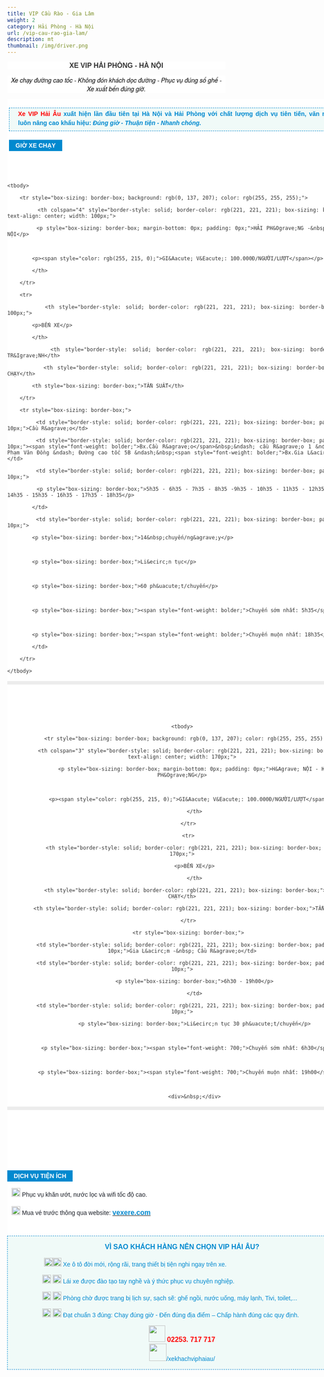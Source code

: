 ```yaml
---
title: VIP Cầu Rào - Gia Lâm
weight: 2
category: Hải Phòng - Hà Nội
url: /vip-cau-rao-gia-lam/
description: mt
thumbnail: /img/driver.png
---
```

<p style="box-sizing: border-box; color: rgb(51, 51, 51); font-family: -apple-system, BlinkMacSystemFont, &quot;avenir next&quot;, avenir, &quot;helvetica neue&quot;, helvetica, ubuntu, roboto, noto, &quot;segoe ui&quot;, arial, sans-serif; font-size: 14px; background-color: rgb(255, 255, 255); text-align: center;"><span style="font-size: 16px;"><span style="font-family: arial, helvetica, sans-serif;"><span style="font-weight: bolder;">XE VIP&nbsp;HẢI PH&Ograve;NG - H&Agrave; NỘI</span></span></span></p>



<p style="box-sizing: border-box; color: rgb(51, 51, 51); font-family: -apple-system, BlinkMacSystemFont, &quot;avenir next&quot;, avenir, &quot;helvetica neue&quot;, helvetica, ubuntu, roboto, noto, &quot;segoe ui&quot;, arial, sans-serif; font-size: 14px; background-color: rgb(255, 255, 255); text-align: center;"><span style="font-family: arial, helvetica, sans-serif;"><em style="font-family: &quot;Helvetica Neue&quot;, Helvetica, Arial, sans-serif;"><span style="color: rgb(0, 0, 0);">Xe chạy đường cao tốc - Kh&ocirc;ng đ&oacute;n kh&aacute;ch dọc đường - Phục vụ đ&uacute;ng số ghế - Xe xuất bến đ&uacute;ng giờ.</span></em></span></p>



<div class="itemContainer itemContainerLast" style="box-sizing: border-box; color: #333333; font-family: -apple-system, BlinkMacSystemFont, 'avenir next', avenir, 'helvetica neue', helvetica, ubuntu, roboto, noto, 'segoe ui', arial, sans-serif; font-size: 14px; text-align: justify; background: #ffffff; border: 0px; outline: 0px; vertical-align: baseline; margin: 0px; padding: 0px; float: left;">

<div class="catItemView groupLeading" style="box-sizing: border-box; border: 0px; outline: 0px; vertical-align: baseline; background-image: initial; background-position: initial; background-size: initial; background-repeat: initial; background-attachment: initial; background-origin: initial; background-clip: initial; margin: 0px; padding: 4px;">

<p style="box-sizing: border-box; margin-top: 16px; margin-bottom: 20px; padding: 5px 20px; border: 1px dashed #0089cf; width: 800px; background: none 0px 0px repeat scroll #f0faf8;"><span style="font-size: 14px; text-align: justify; background-color: rgb(240, 250, 248); font-family: arial, helvetica, sans-serif; color: rgb(255, 0, 0); font-weight: 700;">Xe VIP&nbsp;Hải &Acirc;u</span><span style="font-size: 14px; text-align: justify; background-color: rgb(240, 250, 248); font-family: arial, helvetica, sans-serif; color: rgb(0, 137, 207); font-weight: 700;">&nbsp;xuất&nbsp;hiện lần đầu ti&ecirc;n tại H&agrave; Nội v&agrave; Hải Ph&ograve;ng&nbsp;</span><span style="font-size: 14px; text-align: justify; background-color: rgb(240, 250, 248); color: rgb(0, 137, 207); font-family: arial, helvetica, sans-serif; font-weight: 700;">với chất lượng dịch vụ ti&ecirc;n tiến, văn minh v&agrave; lu&ocirc;n&nbsp;</span><span style="font-size: 14px; text-align: justify; font-family: Arial; outline: none; line-height: 26px; max-width: 100%; color: rgb(0, 137, 207);"><span style="font-weight: bolder; outline: none; line-height: 26px; max-width: 100%;">n&acirc;ng cao khẩu hiệu:&nbsp;<em>Đ&uacute;ng giờ - Thuận tiện - Nhanh ch&oacute;ng.</em></span></span></p>



<div style="box-sizing: border-box; font-family: arial; font-size: 16px; background: #0089cf; padding: 5px 15px; margin: 15px 0px; color: #ffffff; display: table;"><span style="font-size: 14px;"><span style="font-family: arial, helvetica, sans-serif;"><span style="font-weight: bolder;">GIỜ XE CHẠY</span></span></span></div>

</div>



<div style="box-sizing: border-box; font-family: 'Helvetica Neue', Helvetica, Arial, sans-serif;">&nbsp;</div>



<div style="box-sizing: border-box; font-family: 'Helvetica Neue', Helvetica, Arial, sans-serif;">&nbsp;

<div class="itemContainer itemContainerLast" style="color: rgb(51, 51, 51); background: rgb(255, 255, 255); box-sizing: border-box; font-family: -apple-system, BlinkMacSystemFont, &quot;avenir next&quot;, avenir, &quot;helvetica neue&quot;, helvetica, ubuntu, roboto, noto, &quot;segoe ui&quot;, arial, sans-serif; font-size: 14px; text-align: justify; border: 0px; outline: 0px; vertical-align: baseline; margin: 0px; padding: 0px; float: left;">

<table style="border-width: 4px; border-style: solid; border-color: rgb(236, 236, 236); color: rgb(41, 43, 44); box-sizing: border-box; font-family: arial; text-align: center; width: 800px;">

	<tbody>

		<tr style="box-sizing: border-box; background: rgb(0, 137, 207); color: rgb(255, 255, 255);">

			<th colspan="4" style="border-style: solid; border-color: rgb(221, 221, 221); box-sizing: border-box; text-align: center; width: 100px;">

			<p style="box-sizing: border-box; margin-bottom: 0px; padding: 0px;">HẢI PH&Ograve;NG -&nbsp;H&Agrave; NỘI</p>



			<p><span style="color: rgb(255, 215, 0);">GI&Aacute; V&Eacute;: 100.000Đ/NGƯỜI/LƯỢT</span></p>

			</th>

		</tr>

		<tr>

			<th style="border-style: solid; border-color: rgb(221, 221, 221); box-sizing: border-box; width: 100px;">

			<p>BẾN XE</p>

			</th>

			<th style="border-style: solid; border-color: rgb(221, 221, 221); box-sizing: border-box;">LỘ TR&Igrave;NH</th>

			<th style="border-style: solid; border-color: rgb(221, 221, 221); box-sizing: border-box;">GIỜ XE CHẠY</th>

			<th style="box-sizing: border-box;">TẦN SUẤT</th>

		</tr>

		<tr style="box-sizing: border-box;">

			<td style="border-style: solid; border-color: rgb(221, 221, 221); box-sizing: border-box; padding: 5px 10px;">Cầu R&agrave;o</td>

			<td style="border-style: solid; border-color: rgb(221, 221, 221); box-sizing: border-box; padding: 5px 10px;"><span style="font-weight: bolder;">Bx.Cầu R&agrave;o</span>&nbsp;&ndash; cầu R&agrave;o 1 &ndash; đường Phạm Văn Đồng &ndash; Đường cao tốc 5B &ndash;&nbsp;<span style="font-weight: bolder;">Bx.Gia L&acirc;m</span></td>

			<td style="border-style: solid; border-color: rgb(221, 221, 221); box-sizing: border-box; padding: 5px 10px;">

			<p style="box-sizing: border-box;">5h35 - 6h35 - 7h35 - 8h35 -9h35 - 10h35 - 11h35 - 12h35 - 13h35 - 14h35 - 15h35 - 16h35 - 17h35 - 18h35</p>

			</td>

			<td style="border-style: solid; border-color: rgb(221, 221, 221); box-sizing: border-box; padding: 5px 10px;">

			<p style="box-sizing: border-box;">14&nbsp;chuyến/ng&agrave;y</p>



			<p style="box-sizing: border-box;">Li&ecirc;n tục</p>



			<p style="box-sizing: border-box;">60 ph&uacute;t/chuyến</p>



			<p style="box-sizing: border-box;"><span style="font-weight: bolder;">Chuyến sớm nhất: 5h35</span></p>



			<p style="box-sizing: border-box;"><span style="font-weight: bolder;">Chuyến muộn nhất: 18h35</span></p>

			</td>

		</tr>

	</tbody>

</table>



<div style="box-sizing: border-box; font-family: &quot;Helvetica Neue&quot;, Helvetica, Arial, sans-serif;">&nbsp;</div>



<div style="box-sizing: border-box; font-family: &quot;Helvetica Neue&quot;, Helvetica, Arial, sans-serif;">&nbsp;</div>



<div style="box-sizing: border-box; font-family: &quot;Helvetica Neue&quot;, Helvetica, Arial, sans-serif;">&nbsp;</div>



<div style="box-sizing: border-box; font-family: &quot;Helvetica Neue&quot;, Helvetica, Arial, sans-serif; text-align: center;">

<table style="border-width: 4px; border-style: solid; border-color: rgb(236, 236, 236); color: rgb(41, 43, 44); box-sizing: border-box; font-family: arial; width: 800px;">

	<tbody>

		<tr style="box-sizing: border-box; background: rgb(0, 137, 207); color: rgb(255, 255, 255);">

			<th colspan="3" style="border-style: solid; border-color: rgb(221, 221, 221); box-sizing: border-box; text-align: center; width: 170px;">

			<p style="box-sizing: border-box; margin-bottom: 0px; padding: 0px;">H&Agrave; NỘI - HẢI PH&Ograve;NG</p>



			<p><span style="color: rgb(255, 215, 0);">GI&Aacute; V&Eacute;: 100.000Đ/NGƯỜI/LƯỢT</span></p>

			</th>

		</tr>

		<tr>

			<th style="border-style: solid; border-color: rgb(221, 221, 221); box-sizing: border-box; width: 170px;">

			<p>BẾN XE</p>

			</th>

			<th style="border-style: solid; border-color: rgb(221, 221, 221); box-sizing: border-box;">GIỜ XE CHẠY</th>

			<th style="border-style: solid; border-color: rgb(221, 221, 221); box-sizing: border-box;">TẦN SUẤT</th>

		</tr>

		<tr style="box-sizing: border-box;">

			<td style="border-style: solid; border-color: rgb(221, 221, 221); box-sizing: border-box; padding: 5px 10px;">Gia L&acirc;m -&nbsp; Cầu R&agrave;o</td>

			<td style="border-style: solid; border-color: rgb(221, 221, 221); box-sizing: border-box; padding: 5px 10px;">

			<p style="box-sizing: border-box;">6h30 - 19h00</p>

			</td>

			<td style="border-style: solid; border-color: rgb(221, 221, 221); box-sizing: border-box; padding: 5px 10px;">

			<p style="box-sizing: border-box;">Li&ecirc;n tục 30 ph&uacute;t/chuyến</p>



			<p style="box-sizing: border-box;"><span style="font-weight: 700;">Chuyến sớm nhất: 6h30</span></p>



			<p style="box-sizing: border-box;"><span style="font-weight: 700;">Chuyến muộn nhất: 19h00</span></p>



			<div>&nbsp;</div>

</table>

</div>

</div>

</div>



<div style="box-sizing: border-box; font-family: 'Helvetica Neue', Helvetica, Arial, sans-serif;">&nbsp;</div>



<div style="box-sizing: border-box; font-family: 'Helvetica Neue', Helvetica, Arial, sans-serif;">

<div style="box-sizing: border-box; font-family: &quot;Helvetica Neue&quot;, Helvetica, Arial, sans-serif;"><br />

&nbsp;</div>



<div style="box-sizing: border-box; font-family: &quot;Helvetica Neue&quot;, Helvetica, Arial, sans-serif; text-align: center;">&nbsp;</div>

</div>



<div style="box-sizing: border-box; font-family: 'Helvetica Neue', Helvetica, Arial, sans-serif; text-align: center;">

<div style="box-sizing: border-box; font-family: -apple-system, BlinkMacSystemFont, 'avenir next', avenir, 'helvetica neue', helvetica, ubuntu, roboto, noto, 'segoe ui', arial, sans-serif; text-align: justify;">

<div style="box-sizing: border-box; font-family: arial; font-size: 16px; background: #0089cf; padding: 5px 15px; margin: 15px 0px; color: #ffffff; display: table;"><span style="font-size: 14px;"><span style="font-family: arial, helvetica, sans-serif;"><span style="font-weight: bolder;">DỊCH VỤ TIỆN &Iacute;CH</span></span></span></div>

</div>



<p style="color: rgb(35, 31, 32); font-size: 0.875rem; box-sizing: border-box; font-family: Arial; outline: none; margin-left: 10px; margin-bottom: 0px; padding: 0px; line-height: 26px; max-width: 100%; text-align: justify;"><img alt="" src="https://encrypted-tbn0.gstatic.com/images?q=tbn:ANd9GcTRVFh_40zRWm5Hn7fyz9IUzEvifGsF4zsnQtJJbv3WPNbdiuj5" style="width: 20px; height: 20px;" />&nbsp;<span style="color: rgb(29, 33, 41); font-family: Helvetica, Arial, sans-serif; font-size: 14px; text-align: justify; background-color: rgb(255, 255, 255);">Phục vụ khăn ướt, nước lọc v&agrave; wifi tốc độ cao.</span></p>



<p style="color: rgb(35, 31, 32); font-size: 0.875rem; box-sizing: border-box; font-family: Arial; outline: none; margin-left: 10px; margin-bottom: 0px; padding: 0px; line-height: 26px; max-width: 100%; text-align: justify;"><span style="color: rgb(29, 33, 41); font-family: Helvetica, Arial, sans-serif; font-size: 14px; text-align: justify;"><img alt="" src="http://monroecountyda.com/newsite/wp-content/uploads/2018/03/arrow.png" style="width: 20px; height: 20px;" />&nbsp;</span><span style="font-size: 14px; text-align: justify; color: rgb(29, 33, 41); font-family: Helvetica, Arial, sans-serif; background-color: rgb(255, 255, 255);">Mua v&eacute; trước th&ocirc;ng qua website:&nbsp;</span><span style="color: rgb(35, 31, 32); font-family: Arial; text-align: justify; background-color: rgb(255, 255, 255); font-size: 16px;"><span style="font-family: Helvetica, Arial, sans-serif;"><span style="font-weight: bolder;"><a href="https://vexere.com/" style="background-color: transparent; box-sizing: border-box;"><span style="color: rgb(0, 137, 207);">vexere.com</span></a></span></span></span></p>



<p style="color: rgb(35, 31, 32); font-size: 0.875rem; box-sizing: border-box; font-family: Arial; outline: none; margin-left: 10px; margin-bottom: 0px; padding: 0px; line-height: 26px; max-width: 100%; text-align: justify;">&nbsp;</p>



<div style="color: rgb(51, 51, 51); font-size: 14px; text-align: center; box-sizing: border-box; font-family: arial; border: 1px dashed rgb(0, 137, 207); background: rgb(240, 250, 248);">

<p style="font-size: 16px; box-sizing: border-box;"><span style="font-family: arial, helvetica, sans-serif;"><span style="color: rgb(0, 137, 207);"><span style="font-weight: bolder;">V&Igrave; SAO KH&Aacute;CH H&Agrave;NG N&Ecirc;N CHỌN VIP HẢI &Acirc;U?</span></span></span></p>



<p style="font-size: 16px; box-sizing: border-box; text-align: left; margin-left: 80px;"><span style="font-size: 14px;"><span style="font-family: arial, helvetica, sans-serif;"><span style="color: rgb(0, 137, 207);">&nbsp;<img alt="" src="https://cdn0.iconfinder.com/data/icons/flat-security-icons/512/tick-blue.png" style="width: 20px; height: 20px;" /><img alt="" height="20" src="https://xehaiau.netlify.com/pictures/picfullsizes/2018/01/02/blue%20arrow(1).png" style="border-style: none; max-width: 100%;" width="20" />&nbsp;Xe &ocirc; t&ocirc;</span></span></span><span style="color: rgb(0, 137, 207); font-family: arial, helvetica, sans-serif; font-size: 14px; background-color: rgb(240, 250, 248);">&nbsp;</span><span style="font-size: 14px;"><span style="font-family: arial, helvetica, sans-serif;"><span style="color: rgb(0, 137, 207);">đời mới, rộng r&atilde;i, trang thiết bị tiện nghi ngay tr&ecirc;n xe.</span></span></span></p>



<p style="font-size: 16px; box-sizing: border-box; text-align: left; margin-left: 80px;"><span style="font-size: 14px;"><span style="font-family: arial, helvetica, sans-serif;"><span style="color: rgb(0, 137, 207);"><img alt="" height="20" src="https://xehaiau.netlify.com/pictures/picfullsizes/2018/01/02/blue%20arrow(1).png" style="border-style: none; max-width: 100%;" width="20" />&nbsp;<img alt="" src="https://cdn0.iconfinder.com/data/icons/flat-security-icons/512/tick-blue.png" style="width: 20px; height: 20px;" />&nbsp;L&aacute;i xe được đ&agrave;o tạo tay nghề v&agrave; &yacute; thức phục vụ chuy&ecirc;n nghiệp.</span></span></span></p>



<p style="font-size: 16px; box-sizing: border-box; text-align: left; margin-left: 80px;"><span style="font-size: 14px;"><span style="font-family: arial, helvetica, sans-serif;"><span style="color: rgb(0, 137, 207);"><img alt="" height="20" src="https://xehaiau.netlify.com/pictures/picfullsizes/2018/01/02/blue%20arrow(1).png" style="border-style: none; max-width: 100%;" width="20" />&nbsp;<img alt="" src="https://cdn0.iconfinder.com/data/icons/flat-security-icons/512/tick-blue.png" style="width: 20px; height: 20px;" />&nbsp;Ph&ograve;ng chờ được trang bị lịch sự, sạch sẽ: ghế ngồi, nước uống, m&aacute;y lạnh, Tivi, toilet,...</span></span></span></p>



<p style="font-size: 16px; box-sizing: border-box; text-align: left; margin-left: 80px;"><span style="font-size: 14px;"><span style="font-family: arial, helvetica, sans-serif;"><span style="color: rgb(0, 137, 207);"><img alt="" height="20" src="https://xehaiau.netlify.com/pictures/picfullsizes/2018/01/02/blue%20arrow(1).png" style="border-style: none; max-width: 100%;" width="20" />&nbsp;<img alt="" src="https://cdn0.iconfinder.com/data/icons/flat-security-icons/512/tick-blue.png" style="width: 20px; height: 20px;" />&nbsp;Đạt chuẩn 3 đ&uacute;ng: Chạy đ&uacute;ng giờ - Đến đ&uacute;ng địa điểm &ndash; Chấp h&agrave;nh đ&uacute;ng c&aacute;c quy định.</span></span></span></p>



<div class="btnda1tv" style="font-size: 16px; box-sizing: border-box; cursor: pointer;"><span style="font-size: 14px;"><span style="font-family: arial, helvetica, sans-serif;"><span style="color: rgb(0, 137, 207);"><img alt="" src="http://www.freepngimg.com/download/phone/8-2-phone-picture.png" style="width: 38px; height: 38px;" />&nbsp;</span><strong><span style="font-size:16px;"><span style="color: rgb(255, 0, 0);">02253. 717 717</span></span></strong></span></span></div>



<div class="btnda1tv" style="box-sizing: border-box; cursor: pointer;"><strong><a href="https://www.facebook.com/xekhachviphaiau/"><img alt="" src="https://prairiemagicdesign.com/wp-content/uploads/2015/08/Facebook-Vector-Icon.png" style="width: 40px; height: 40px;" /></a></strong><strong><a href="https://www.facebook.com/xekhachviphaiau/"><span style="color:#0089cf;"><img alt="" src="https://prairiemagicdesign.com/power-of-facebook/facebook-vector-icon/" /></span></a></strong><span style="color:#0089cf;">/xekhachviphaiau/</span></div>



<div>&nbsp;</div>

</div>

</div>

</div>

</body>

</html>
